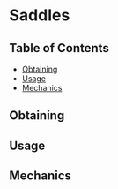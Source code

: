 # Saddles

## Table of Contents

- [Obtaining](#obtaining)
- [Usage](#usage)
- [Mechanics](#mechanics)

## Obtaining

## Usage

## Mechanics